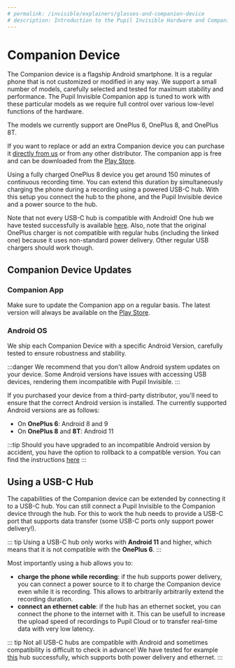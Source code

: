 ```yaml
---
# permalink: /invisible/explainers/glasses-and-companion-device
# description: Introduction to the Pupil Invisible Hardware and Companion app.
---
```


# Companion Device
The Companion device is a flagship Android smartphone. It is a regular phone that is not customized or modified in any way. We support a small number of models, carefully selected and tested for maximum stability and performance. The Pupil Invisible Companion app is tuned to work with these particular models as we require full control over various low-level functions of the hardware. 

The models we currently support are OnePlus 6, OnePlus 8, and OnePlus 8T.

If you want to replace or add an extra Companion device you can purchase it [directly from us](https://pupil-labs.com/products/invisible/accessories/) or from any other distributor. The companion app is free and can be downloaded from the [Play Store](https://play.google.com/store/apps/details?id=com.pupillabs.invisiblecomp).

Using a fully charged OnePlus 8 device you get around 150 minutes of continuous recording time. You can extend this duration by simultaneously charging the phone during a recording using a powered USB-C hub. With this setup you connect the hub to the phone, and the Pupil Invisible device and a power source to the hub.

Note that not every USB-C hub is compatible with Android! One hub we have tested successfully is available [here](https://www.amazon.de/dp/B08CKXNJZS/). Also, note that the original OnePlus charger is not compatible with regular hubs (including the linked one) because it uses non-standard power delivery. Other regular USB chargers should work though.

## Companion Device Updates
### Companion App
Make sure to update the Companion app on a regular basis. The latest version will always be available on the 
[Play Store](https://play.google.com/store/apps/details?id=com.pupillabs.invisiblecomp).

### Android OS
We ship each Companion Device with a specific Android Version, carefully tested to ensure robustness and stability.

:::danger
We recommend that you don't allow Android system updates on your device. Some Android versions have issues with accessing 
USB devices, rendering them incompatible with Pupil Invisible.
:::

If you purchased your device from a third-party distributor, you'll need to ensure that the correct Android version is installed. The currently 
supported Android versions are as follows:
- On **OnePlus 6**: Android 8 and 9
- On **OnePlus 8** and **8T**: Android 11

:::tip
Should you have upgraded to an incompatible Android version by accident, you have the
option to rollback to a compatible version. You can find the instructions
[here](/invisible/troubleshooting/#i-accidentally-updated-my-companion-device-to-an-incompatible-android-version)
:::


## Using a USB-C Hub
The capabilities of the Companion device can be extended by connecting it to a USB-C hub. You can still connect a Pupil Invisible to the Companion device through the hub. For this to work the hub needs to provide a USB-C port that supports data transfer (some USB-C ports only support power delivery!). 

::: tip
Using a USB-C hub only works with **Android 11** and higher, which means that it is not compatible with the **OnePlus 6**.
:::

Most importantly using a hub allows you to:
- **charge the phone while recording**: if the hub supports power delivery, you can connect a power source to it to charge the Companion device even while it is recording. This allows to arbitrarily arbitrarily extend the recording duration.
- **connect an ethernet cable**: if the hub has an ethernet socket, you can connect the phone to the internet with it. This can be usefull to increase the upload speed of recordings to Pupil Cloud or to transfer real-time data with very low latency.

::: tip
Not all USB-C hubs are compatible with Android and sometimes compatibility is difficult to check in advance! We have tested for example [this](https://www.amazon.de/dp/B08CKXNJZS/) hub successfully, which supports both power delivery and ethernet.
:::